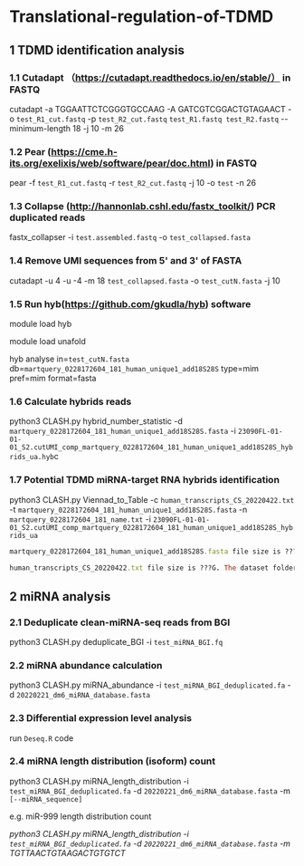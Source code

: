 # Translational-regulation-of-TDMD

## 1 TDMD identification analysis
### 1.1 Cutadapt （https://cutadapt.readthedocs.io/en/stable/） in FASTQ
cutadapt -a TGGAATTCTCGGGTGCCAAG -A GATCGTCGGACTGTAGAACT -o `test_R1_cut.fastq` -p `test_R2_cut.fastq` `test_R1.fastq test_R2.fastq` --minimum-length 18 -j 10 -m 26

### 1.2 Pear (https://cme.h-its.org/exelixis/web/software/pear/doc.html) in FASTQ
pear -f `test_R1_cut.fastq` -r `test_R2_cut.fastq` -j 10 -o `test` -n 26

### 1.3 Collapse (http://hannonlab.cshl.edu/fastx_toolkit/) PCR duplicated reads
fastx_collapser  -i `test.assembled.fastq` -o `test_collapsed.fasta`

### 1.4 Remove UMI sequences from 5' and 3' of FASTA
cutadapt -u 4 -u -4 -m 18 `test_collapsed.fasta` -o `test_cutN.fasta` -j 10              

### 1.5 Run hyb(https://github.com/gkudla/hyb) software
module load hyb

module load unafold

hyb analyse in=`test_cutN.fasta` db=`martquery_0228172604_181_human_unique1_add18S28S` type=mim pref=mim format=fasta

### 1.6 Calculate hybrids reads
python3 CLASH.py hybrid_number_statistic -d `martquery_0228172604_181_human_unique1_add18S28S.fasta` -i `23090FL-01-01-01_S2.cutUMI_comp_martquery_0228172604_181_human_unique1_add18S28S_hybrids_ua.hyb`c

### 1.7 Potential TDMD miRNA-target RNA hybrids identification
python3 CLASH.py Viennad_to_Table  -c `human_transcripts_CS_20220422.txt` -t `martquery_0228172604_181_human_unique1_add18S28S.fasta` -n `martquery_0228172604_181_name.txt` -i `23090FL-01-01-01_S2.cutUMI_comp_martquery_0228172604_181_human_unique1_add18S28S_hybrids_ua`

```ruby
martquery_0228172604_181_human_unique1_add18S28S.fasta file size is ???MB. The dataset folder has a small size file, called ???.
  
human_transcripts_CS_20220422.txt file size is ???G. The dataset folder has a small size file, called ???.
```


## 2 miRNA analysis
### 2.1 Deduplicate clean-miRNA-seq reads from BGI
  python3 CLASH.py deduplicate_BGI -i `test_miRNA_BGI.fq`
### 2.2 miRNA abundance calculation
python3 CLASH.py miRNA_abundance -i `test_miRNA_BGI_deduplicated.fa` -d `20220221_dm6_miRNA_database.fasta`

### 2.3 Differential expression level analysis
run `Deseq.R` code

### 2.4 miRNA length distribution (isoform) count
python3 CLASH.py miRNA_length_distribution -i `test_miRNA_BGI_deduplicated.fa` -d `20220221_dm6_miRNA_database.fasta` -m `[--miRNA_sequence]`

e.g. miR-999 length distribution count

*python3 CLASH.py miRNA_length_distribution -i `test_miRNA_BGI_deduplicated.fa` -d `20220221_dm6_miRNA_database.fasta` -m TGTTAACTGTAAGACTGTGTCT*

